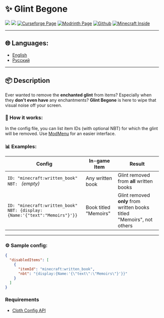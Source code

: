 # ✨ Glint Begone

![](https://img.shields.io/badge/Mod%20Loader-Fabric-blue?style=for-the-badge)
![](https://img.shields.io/badge/Env-Client-green?style=for-the-badge)
[![Curseforge Page](https://img.shields.io/badge/Curseforge-Page-orange?style=for-the-badge&logo=curseforge)]()
[![Modrinth Page](https://img.shields.io/badge/Modrinth-Page-1bd96a?style=for-the-badge&logo=modrinth)]()
[![Github](https://img.shields.io/badge/GitHub-Repository-blue?style=for-the-badge&logo=github)](https://github.com/DimensionRed/GlintBegone)
[![Minecraft Inside](https://img.shields.io/badge/Minecraft--Inside-Page-violet?style=for-the-badge)]()

---

## 🌐 Languages:
- [English](https://github.com/DimensionRed/GlintBegone/blob/master/README.md)
- [Русский](https://github.com/DimensionRed/GlintBegone/blob/master/lang/README_ru.md)

---

## 📦 Description
Ever wanted to remove the **enchanted glint** from items? Especially when they **don't even have** any enchantments?
**Glint Begone** is here to wipe that visual noise off your screen.

### 🔧 How it works:
In the config file, you can list item IDs (with optional NBT) for which the glint will be removed.
Use [ModMenu](https://modrinth.com/mod/modmenu) for an easier interface.


### 📊 Examples:

| Config                                                                         | In-game Item	 | Result                                                                 |
|--------------------------------------------------------------------------------|----------------|------------------------------------------------------------------------|
| `ID: "minecraft:written_book"`<br>`NBT: ` _(empty)_                            | Any written book	 | Glint removed from **all** written books                               |
| `ID: "minecraft:written_book"`<br>`NBT: {display:{Name:'{"text":"Memoirs"}'}}` | Book titled "Memoirs"	 | Glint removed **only** from written books titled "Memoirs", not others |

---

### ⚙️ Sample config:

```json
{
  "disabledItems": [
    {
      "itemId": "minecraft:written_book",
      "nbt": "{display:{Name:'{\"text\":\"Memoirs\"}'}}"
    }
  ]
}

```

### Requirements
- [Cloth Config API](https://modrinth.com/mod/cloth-config)
